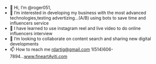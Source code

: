 - 👋 Hi, I’m @roger051, 
- 👀 I’m interested in developing my business with the most advanced technologies,testing advertizing...(A/B) using bots to save time and influencers service
- 🌱 I have  learned to use  instagram reel and live video to do online influencers interview 
- 💞️ I’m looking to collaborate on content search and sharing new digital developments
- 📫 How to reach me rdartig@gmail.com  1(514)606-7894...www.fineartAyiti.com

<!---
roger051/roger051 is a ✨ special ✨ repository because its `README.md` (this file) appears on your GitHub profile.
You can click the Preview link to take a look at your changes.
--->
